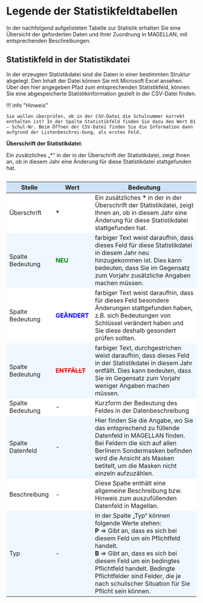 # Legende der Statistikfeldtabellen

In der nachfolgend aufgelisteten Tabelle zur Statistik erhalten Sie eine Übersicht der geforderten Daten und Ihrer Zuordnung in MAGELLAN, mit entsprechenden Beschreibungen.

## Statistikfeld in der Statistikdatei

In der erzeugten Statistikdatei sind die Daten in einer bestimmten Struktur abgelegt. Den Inhalt der Datei können Sie mit Microsoft Excel ansehen. Über den hier angegeben Pfad zum entsprechenden Statistikfeld, können Sie eine abgespeicherte Statistikinformation gezielt in der CSV-Datei finden.

!!! info "Hinweis"

    Sie wollen überprüfen, ob in der CSV-Datei die Schulnummer korrekt enthalten ist? In der Spalte Statistikfeld finden Sie dazu den Wert 01 – Schul-Nr. Beim Öffnen der CSV-Datei finden Sie die Information dann aufgrund der Listenbeschrei-bung, als erstes Feld.

**Überschrift der Statistikdatei**:

Ein zusätzliches „*“ in der in der Überschrift der Statistikdatei, zeigt Ihnen an, ob in diesem Jahr eine Änderung für diese Statistikdatei stattgefunden hat.

<table class="table">
<caption></caption>
<thead>
<tr>
<th style="background-color:#CEE3F6;">   Stelle  </th>
<th style="background-color:#CEE3F6;">  Wert   </th>
<th style="background-color:#CEE3F6;">   Bedeutung  </th>
    </tr>
 </thead>
<tbody>
<tr>
    <td align=left style="background-color:#FFFFFF;">  Überschrift  </td>
    <td align=left style="background-color:#FFFFFF;"> <b>*</b>  </td>
    <td align=left style="background-color:#FFFFFF;">  Ein zusätzliches <b>*</b> in der in der Überschrift der Statistikdatei, zeigt Ihnen an, ob in diesem Jahr eine Änderung für diese Statistikdatei stattgefunden hat.  </td>
    </tr>
<tr>
    <td align=left style="background-color:#F0F8FF;"> Spalte Bedeutung   </td>
    <td align=left style="background-color:#F0F8FF;">   <font color=green><b>	NEU	</b></font>  </td>
    <td align=left style="background-color:#F0F8FF;">  farbiger Text weist daraufhin, dass dieses Feld für diese Statistikdatei in diesem Jahr neu hinzugekommen ist. Dies kann bedeuten, dass Sie im Gegensatz zum Vorjahr zusätzliche Angaben machen müssen.  </td>
    </tr>
    <tr>
    <td align=left style="background-color:#FFFFFF;">   Spalte Bedeutung </td>
    <td align=left style="background-color:#FFFFFF;">    <font color=blue><b> GEÄNDERT	 </b></font> </td>
    <td align=left style="background-color:#FFFFFF;">   farbiger Text weist daraufhin, dass für dieses Feld besondere Änderungen stattgefunden haben, z.B. sich Bedeutungen von Schlüssel verändert haben und Sie diese deshalb gesondert prüfen sollten. </td>
    </tr>
<tr>
    <td align=left style="background-color:#F0F8FF;">  Spalte Bedeutung    </td>
        <td align=left style="background-color:#F0F8FF;"> <font color=red><s><b> ENTFÄLLT	 </b></s></font>   </td>
    <td align=left style="background-color:#F0F8FF;"> farbiger Text, durchgestrichen weist daraufhin, dass dieses Feld in der Statistikdatei in diesem Jahr entfällt. Dies kann bedeuten, dass Sie im Gegensatz zum Vorjahr weniger Angaben machen müssen.   </td>
    </tr>
    <tr>
    <td align=left style="background-color:#FFFFFF;">  Spalte Bedeutung  </td>
    <td align=left style="background-color:#FFFFFF;">  -  </td>
    <td align=left style="background-color:#FFFFFF;">    Kurzform der Bedeutung des Feldes in der Datenbeschreibung </td>
    </tr>
<tr>
    <td align=left style="background-color:#F0F8FF;">   Spalte Datenfeld </td>
    <td align=left style="background-color:#F0F8FF;">  -  </td>
    <td align=left style="background-color:#F0F8FF;">  Hier finden Sie die Angabe, wo Sie das entsprechend zu füllende Datenfeld in MAGELLAN finden. Bei Feldern die sich auf allen Berlinern Sondermasken befinden wird die Ansicht als Masken betitelt, um die Masken nicht einzeln aufzuzählen.  </td>
    </tr>
    <tr>
    <td align=left style="background-color:#FFFFFF;">  Beschreibung  </td>
    <td align=left style="background-color:#FFFFFF;">   - </td>
    <td align=left style="background-color:#FFFFFF;">   Diese Spalte enthält eine allgemeine Beschreibung bzw. Hinweis zum auszufüllenden Datenfeld in Magellan. </td>
    </tr>
<tr>
    <td align=left style="background-color:#F0F8FF;">   Typ </td>
    <td align=left style="background-color:#F0F8FF;">   - </td>
    <td align=left style="background-color:#F0F8FF;">  In der Spalte „Typ“ können folgende Werte stehen:<br/>
<b>P </b>=> Gibt an, dass es sich bei diesem Feld um ein Pflichtfeld handelt.<br/>
<b>B </b>=> Gibt an, dass es sich bei diesem Feld um ein bedingtes Pflichtfeld handelt. Bedingte Pflichtfelder sind Felder, die je nach schulischer Situation für Sie Pflicht sein können.  </td>
    </tr>
  </tbody>
</table>
